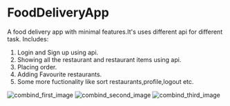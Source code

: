 # FoodDeliveryApp
A food delivery app with minimal features.It's uses different api for different task.
Includes:
  1. Login and Sign up using api.
  2. Showing all the restaurant and restaurant items using api.
  3. Placing order.
  4. Adding Favourite restaurants.
  5. Some more fuctionality like sort restaurants,profile,logout etc.
  
![combind_first_image](https://user-images.githubusercontent.com/38569124/101740902-6de12b00-3aef-11eb-9e07-778ba87683e0.png)
![combind_second_image](https://user-images.githubusercontent.com/38569124/101741057-9b2dd900-3aef-11eb-96cd-15f7b5d83f6e.png)
![combind_third_image](https://user-images.githubusercontent.com/38569124/101741111-abde4f00-3aef-11eb-91c5-59334d2794f6.png)


